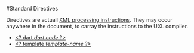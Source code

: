 #Standard Directives

Directives are actuall [XML processing instructions](http://en.wikipedia.org/wiki/Processing_Instruction). They may occur anywhere in the document, to carray the instructions to the UXL compiler.

* [&lt;? dart *dart code* ?>](dart.md)
* [&lt;? template *template-name* ?>](template.md)
